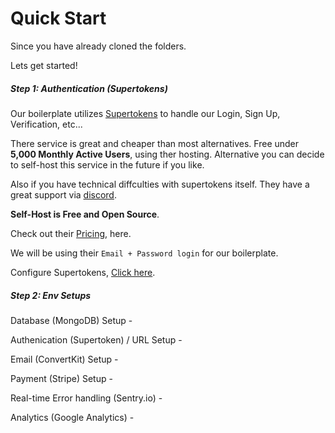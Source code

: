 # Quick Start

Since you have already cloned the folders.

Lets get started!

##### Step 1: Authentication (Supertokens)

Our boilerplate utilizes [Supertokens](https://supertokens.com/) to handle our Login, Sign Up, Verification, etc...

There service is great and cheaper than most alternatives. Free under **5,000 Monthly Active Users**, using ther hosting. Alternative you can decide to self-host this service in the future if you like.

Also if you have technical diffculties with supertokens itself. They have a great support via [discord](https://supertokens.com/discord).

**Self-Host is Free and Open Source**.

Check out their [Pricing](https://supertokens.com/pricing), here.

We will be using their `Email + Password login` for our boilerplate.

Configure Supertokens, [Click here](authenticationSetup.md).

##### Step 2: Env Setups

Database (MongoDB) Setup -

Authenication (Supertoken) / URL Setup -

Email (ConvertKit) Setup -

Payment (Stripe) Setup -

Real-time Error handling (Sentry.io) -

Analytics (Google Analytics) -

